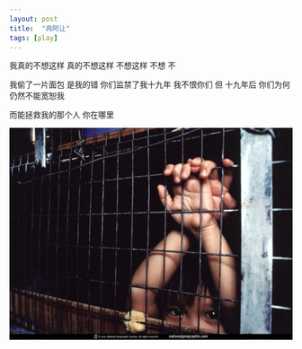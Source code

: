```yaml
---
layout: post
title:  "冉阿让"
tags: [play]
---
```


我真的不想这样
真的不想这样
不想这样
不想
不

我偷了一片面包
是我的错
你们监禁了我十九年
我不恨你们
但 十九年后
你们为何仍然不能宽恕我

而能拯救我的那个人
你在哪里

![](/images/blog/jean-valjean.jpg)
